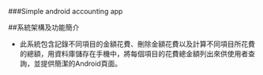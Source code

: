 ###Simple android accounting app


##系統架構及功能簡介

 - 此系統包含記錄不同項目的金額花費、刪除金額花費以及計算不同項目所花費的總額，用資料庫儲存在手機中，將每個項目的花費總金額列出來供使用者查詢，並提供簡潔的Android頁面。


